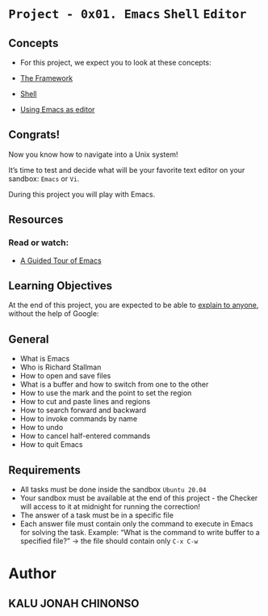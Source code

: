 # `Project - 0x01. Emacs` `Shell` `Editor`
  
## Concepts
- For this project, we expect you to look at these concepts:

- [The Framework](https://intranet.alxswe.com/concepts/559)
- [Shell](https://intranet.alxswe.com/concepts/9)
- [Using Emacs as editor](https://intranet.alxswe.com/concepts/54)

## Congrats!
Now you know how to navigate into a Unix system!

It’s time to test and decide what will be your favorite text editor on your sandbox: `Emacs` or `Vi`.

During this project you will play with Emacs.

## Resources
### Read or watch:

- [A Guided Tour of Emacs](https://intranet.alxswe.com/rltoken/DdHY8IFvykhK9KOLKTPLVg)

## Learning Objectives
At the end of this project, you are expected to be able to [explain to anyone](https://intranet.alxswe.com/rltoken/yaKx7FQ4pX3dlx7SNbAStg), without the help of Google:

## General
- What is Emacs
- Who is Richard Stallman
- How to open and save files
- What is a buffer and how to switch from one to the other
- How to use the mark and the point to set the region
- How to cut and paste lines and regions
- How to search forward and backward
- How to invoke commands by name
- How to undo
- How to cancel half-entered commands
- How to quit Emacs
 
## Requirements
- All tasks must be done inside the sandbox `Ubuntu 20.04`
- Your sandbox must be available at the end of this project - the Checker will access to it at midnight for running the correction!
- The answer of a task must be in a specific file
- Each answer file must contain only the command to execute in Emacs for solving the task. Example: “What is the command to write buffer to a specified file?” -> the file should contain only `C-x C-w`


# Author

## KALU JONAH CHINONSO
